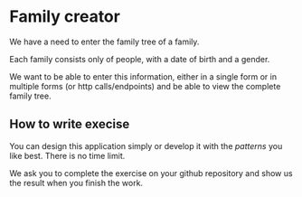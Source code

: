 # Family creator
We have a need to enter the family tree of a family.

Each family consists only of people, with a date of birth and a gender.

We want to be able to enter this information, either in a single form or in multiple forms (or http calls/endpoints) and be able to view the complete family tree.


## How to write execise
You can design this application simply or develop it with the *patterns* you like best. There is no time limit.

We ask you to complete the exercise on your github repository and show us the result when you finish the work.
